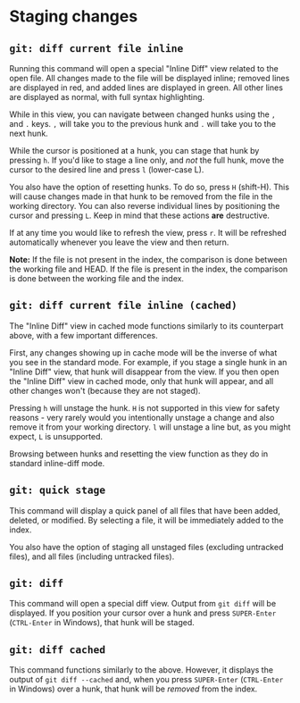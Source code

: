 # Staging changes

## `git: diff current file inline`

Running this command will open a special "Inline Diff" view related to the open file.  All changes made to the file will be displayed inline; removed lines are displayed in red, and added lines are displayed in green.  All other lines are displayed as normal, with full syntax highlighting.

While in this view, you can navigate between changed hunks using the `,` and `.` keys.  `,` will take you to the previous hunk and `.` will take you to the next hunk.

While the cursor is positioned at a hunk, you can stage that hunk by pressing `h`.  If you'd like to stage a line only, and _not_ the full hunk, move the cursor to the desired line and press `l` (lower-case L).

You also have the option of resetting hunks.  To do so, press `H` (shift-H).  This will cause changes made in that hunk to be removed from the file in the working directory.  You can also reverse individual lines by positioning the cursor and pressing `L`.  Keep in mind that these actions **are** destructive.

If at any time you would like to refresh the view, press `r`.  It will be refreshed automatically whenever you leave the view and then return.

**Note:**  If the file is not present in the index, the comparison is done between the working file and HEAD.  If the file is present in the index, the comparison is done between the working file and the index.


## `git: diff current file inline (cached)`

The "Inline Diff" view in cached mode functions similarly to its counterpart above, with a few important differences.

First, any changes showing up in cache mode will be the inverse of what you see in the standard mode.  For example, if you stage a single hunk in an "Inline Diff" view, that hunk will disappear from the view.  If you then open the "Inline Diff" view in cached mode, only that hunk will appear, and all other changes won't (because they are not staged).

Pressing `h` will unstage the hunk.  `H` is not supported in this view for safety reasons - very rarely would you intentionally unstage a change and also remove it from your working directory.  `l` will unstage a line but, as you might expect, `L` is unsupported.

Browsing between hunks and resetting the view function as they do in standard inline-diff mode.


## `git: quick stage`

This command will display a quick panel of all files that have been added, deleted, or modified.  By selecting a file, it will be immediately added to the index.

You also have the option of staging all unstaged files (excluding untracked files), and all files (including untracked files).


## `git: diff`

This command will open a special diff view.  Output from `git diff` will be displayed.  If you position your cursor over a hunk and press `SUPER-Enter` (`CTRL-Enter` in Windows), that hunk will be staged.


## `git: diff cached`

This command functions similarly to the above.  However, it displays the output of `git diff --cached` and, when you press `SUPER-Enter` (`CTRL-Enter` in Windows) over a hunk, that hunk will be _removed_ from the index.
